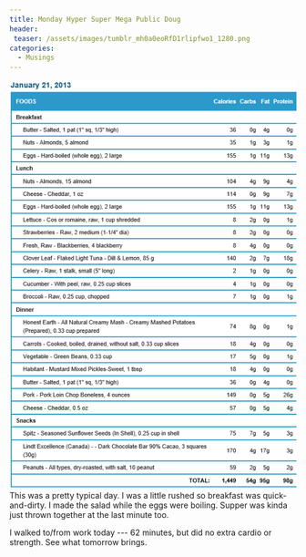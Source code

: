 ```yaml
---
title: Monday Hyper Super Mega Public Doug
header:
 teaser: /assets/images/tumblr_mh0a0eoRfD1rlipfwo1_1280.png
categories:
  - Musings
---
```

<img src="/assets/images/tumblr_mh0a0eoRfD1rlipfwo1_1280.png">This was a pretty typical day. I was a little rushed so breakfast was quick-and-dirty. I made the salad while the eggs were boiling. Supper was kinda just thrown together at the last minute too.

I walked to/from work today --- 62 minutes, but did no extra cardio or strength. See what tomorrow brings.